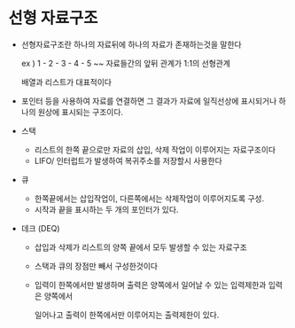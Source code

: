 # 선형 자료구조

- 선형자료구조란 하나의 자료뒤에 하나의 자료가 존재하는것을 말한다

  ex ) 1 - 2 - 3 - 4 - 5  ~~
  자료들간의 앞뒤 관계가 1:1의 선형관계

  배열과 리스트가 대표적이다

- 포인터 등을 사용하여 자료를 연결하면 그 결과가 자료에 일직선상에 표시되거나 하나의 원상에 표시되는 구조이다.



- 스택 

  - 리스트의 한쪽 끝으로만 자료의 삽입, 삭제 작업이 이루어지는 자료구조이다
  - LIFO/ 인터럽트가 발생하여 복귀주소를 저장할시 사용한다

- 큐

  - 한쪽끝에서는 삽입작업이, 다른쪽에서는 삭제작업이 이루어지도록 구성.
  - 시작과 끝을 표시하는 두 개의 포인터가 있다.

- 데크 (DEQ)

  - 삽입과 삭제가 리스트의 양쪽 끝에서 모두 발생할 수 있는 자료구조

  - 스택과 큐의 장점만 빼서 구성한것이다

  - 입력이 한쪽에서만 발생하며 출력은 양쪽에서 일어날 수 있는 입력제한과 입력은 양쪽에서

    일어나고 출력이 한쪽에서만 이루어지는 출력제한이 있다.